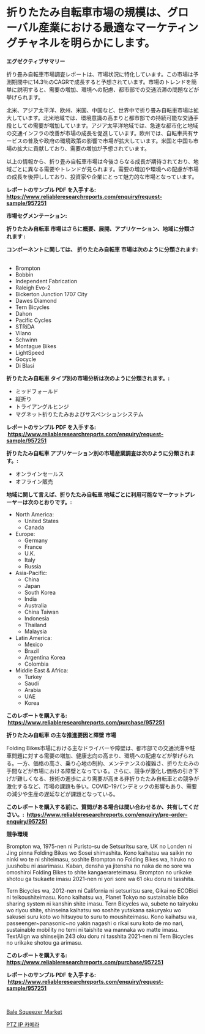 <p><h1>折りたたみ自転車市場の規模は、グローバル産業における最適なマーケティングチャネルを明らかにします。</h1></p><p><strong>エグゼクティブサマリー</strong></p>
<p><p>折り畳み自転車市場調査レポートは、市場状況に特化しています。この市場は予測期間中に14.3％のCAGRで成長すると予想されています。市場のトレンドを簡単に説明すると、需要の増加、環境への配慮、都市部での交通渋滞の問題などが挙げられます。</p><p>北米、アジア太平洋、欧州、米国、中国など、世界中で折り畳み自転車市場は拡大しています。北米地域では、環境意識の高まりと都市部での持続可能な交通手段としての需要が増加しています。アジア太平洋地域では、急速な都市化と地域の交通インフラの改善が市場の成長を促進しています。欧州では、自転車共有サービスの普及や政府の環境政策の影響で市場が拡大しています。米国と中国も市場の拡大に貢献しており、需要の増加が予想されています。</p><p>以上の情報から、折り畳み自転車市場は今後さらなる成長が期待されており、地域ごとに異なる需要やトレンドが見られます。需要の増加や環境への配慮が市場の成長を後押ししており、投資家や企業にとって魅力的な市場となっています。</p></p>
<p><strong>レポートのサンプル PDF を入手する: <a href="https://www.reliableresearchreports.com/enquiry/request-sample/957251">https://www.reliableresearchreports.com/enquiry/request-sample/957251</a></strong></p>
<p><strong>市場セグメンテーション:</strong></p>
<p><strong> 折りたたみ自転車 市場はさらに概要、展開、アプリケーション、地域に分類されます :</strong></p>
<p><strong>コンポーネントに関しては、 折りたたみ自転車 市場は次のように分類されます: &nbsp;</strong></p>
<p><ul><li>Brompton</li><li>Bobbin</li><li>Independent Fabrication</li><li>Raleigh Evo-2</li><li>Bickerton Junction 1707 City</li><li>Dawes Diamond</li><li>Tern Bicycles</li><li>Dahon</li><li>Pacific Cycles</li><li>STRiDA</li><li>Vilano</li><li>Schwinn</li><li>Montague Bikes</li><li>LightSpeed</li><li>Gocycle</li><li>Di Blasi</li></ul></p>
<p><strong> 折りたたみ自転車 タイプ別の市場分析は次のように分類されます。:</strong></p>
<p><ul><li>ミッドフォールド</li><li>縦折り</li><li>トライアングルヒンジ</li><li>マグネット折りたたみおよびサスペンションシステム</li></ul></p>
<p><strong>レポートのサンプル PDF を入手する: &nbsp;<a href="https://www.reliableresearchreports.com/enquiry/request-sample/957251">https://www.reliableresearchreports.com/enquiry/request-sample/957251</a></strong></p>
<p><strong> 折りたたみ自転車 アプリケーション別の市場産業調査は次のように分類されます。:</strong></p>
<p><ul><li>オンラインセールス</li><li>オフライン販売</li></ul></p>
<p><strong>地域に関して言えば、折りたたみ自転車 地域ごとに利用可能なマーケットプレーヤーは次のとおりです。:</strong></p>
<p><ul>
    <li>
        North America:
        <ul>
            <li>United States</li>
            <li>Canada</li>
        </ul>
    </li>
    <li>
        Europe:
        <ul>
            <li>Germany</li>
            <li>France</li>
            <li>U.K.</li>
            <li>Italy</li>
            <li>Russia</li>
        </ul>
    </li>
    <li>
        Asia-Pacific:
        <ul>
            <li>China</li>
            <li>Japan</li>
            <li>South Korea</li>
            <li>India</li>
            <li>Australia</li>
            <li>China Taiwan</li>
            <li>Indonesia</li>
            <li>Thailand</li>
            <li>Malaysia</li>
        </ul>
    </li>
    <li>
        Latin America:
        <ul>
            <li>Mexico</li>
            <li>Brazil</li>
            <li>Argentina Korea</li>
            <li>Colombia</li>
        </ul>
    </li>
    <li>
        Middle East & Africa:
        <ul>
            <li>Turkey</li>
            <li>Saudi</li>
            <li>Arabia</li>
            <li>UAE</li>
            <li>Korea</li>
        </ul>
    </li>
    </ul></p>
<p><strong>このレポートを購入する: &nbsp;<a href="https://www.reliableresearchreports.com/purchase/957251">https://www.reliableresearchreports.com/purchase/957251</a></strong></p>
<p><strong>折りたたみ自転車 の主な推進要因と障壁 市場</strong></p>
<p><p>Folding Bikes市場における主なドライバーや障壁は、都市部での交通渋滞や駐車問題に対する需要の増加、健康志向の高まり、環境への配慮などが挙げられる。一方、価格の高さ、乗り心地の制約、メンテナンスの複雑さ、折りたたみの手間などが市場における障壁となっている。さらに、競争が激化し価格の引き下げが難しくなる、技術の進歩により需要が高まる非折りたたみ自転車との競争が激化するなど、市場の課題も多い。COVID-19パンデミックの影響もあり、需要の減少や生産の遅延などが課題となっている。</p></p>
<p><strong>このレポートを購入する前に、質問がある場合は問い合わせるか、共有してください。:&nbsp; <a href="https://www.reliableresearchreports.com/enquiry/pre-order-enquiry/957251">https://www.reliableresearchreports.com/enquiry/pre-order-enquiry/957251</a></strong></p>
<p><strong>競争環境</strong></p>
<p><p>Brompton wa, 1975-nen ni Puristo-su de Setsuritsu sare, UK no Londen ni Jing pinna Folding Bikes wo Sosei shimashita. Kono kaihatsu wa saikin no ninki wo te ni shiteimasu, soshite Brompton no Folding Bikes wa, hiruko no juushobu ni asarimasu. Kaban, densha ya jitensha no naka de no sore wa omoshiroi Folding Bikes to shite kangaerareteimasu. Brompton no urikake shotou ga tsukaete imasu 2021-nen ni yori sore wa 61 oku doru ni tasshita.</p><p>Tern Bicycles wa, 2012-nen ni California ni setsuritsu sare, Gikai no ECOBici ni teikoushiteimasu. Kono kaihatsu wa, Planet Tokyo no sustainable bike sharing system ni kanshin shite imasu. Tern Bicycles wa, subete no tairyoku wo riyou shite, shinseina kaihatsu wo soshite yutakana sakuryaku wo sakusei suru koto wo hitsuyou to suru to moushiteimasu. Kono kaihatsu wa, passeenger~panasonic~no yakin nagashi o rikai suru koto de mo nari, sustainable mobility no temi ni taishite wa mannaka wo matte imasu. TextAlign wa shinseijin 243 oku doru ni tasshita 2021-nen ni Tern Bicycles no urikake shotou ga arimasu.</p></p>
<p><strong>このレポートを購入する: &nbsp; <a href="https://www.reliableresearchreports.com/purchase/957251">https://www.reliableresearchreports.com/purchase/957251</a></strong></p>
<p><strong>レポートのサンプル PDF を入手する: &nbsp;<a href="https://www.reliableresearchreports.com/enquiry/request-sample/957251">https://www.reliableresearchreports.com/enquiry/request-sample/957251</a></strong><strong></strong></p>
<p>&nbsp;</p>
<p><p><a href="https://view.publitas.com/reportprime-1/bale-squeezer-market-offer-valuable-insights-into-market-size-market-share-market-trends-and-projections-spanning-from-2024-to-2031/">Bale Squeezer Market</a></p><p><a href="https://medium.com/@maksymilianbaran1901/ptz-ip-%EC%B9%B4%EB%A9%94%EB%9D%BC-%EC%8B%9C%EC%9E%A5-%EA%B7%9C%EB%AA%A8%EA%B0%80-%EA%B8%80%EB%A1%9C%EB%B2%8C-%EC%82%B0%EC%97%85%EC%97%90%EC%84%9C-%EC%B5%9C%EA%B3%A0%EC%9D%98-%EB%A7%88%EC%BC%80%ED%8C%85-%EC%B1%84%EB%84%90%EC%9D%84-%EB%93%9C%EB%9F%AC%EB%82%B8%EB%8B%A4-d836947e3d36">PTZ IP 카메라</a></p></p>